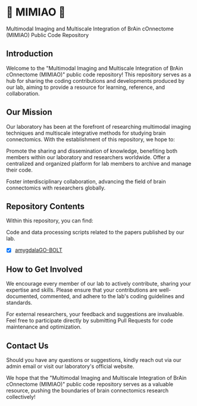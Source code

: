 # 🎉 MIMIAO 🎉

Multimodal Imaging and Multiscale Integration of BrAin cOnnectome (MIMIAO) Public Code Repository

## Introduction

Welcome to the "Multimodal Imaging and Multiscale Integration of BrAin cOnnectome (MIMIAO)" public code repository! This repository serves as a hub for sharing the coding contributions and developments produced by our lab, aiming to provide a resource for learning, reference, and collaboration.

## Our Mission

Our laboratory has been at the forefront of researching multimodal imaging techniques and multiscale integrative methods for studying brain connectomics. With the establishment of this repository, we hope to:

Promote the sharing and dissemination of knowledge, benefiting both members within our laboratory and researchers worldwide.
Offer a centralized and organized platform for lab members to archive and manage their code.

Foster interdisciplinary collaboration, advancing the field of brain connectomics with researchers globally.


## Repository Contents

Within this repository, you can find:

Code and data processing scripts related to the papers published by our lab.
- [x] [amygdalaGO-BOLT](https://github.com/dongbo1998/amygdalaGO-BOLT)


##  How to Get Involved

We encourage every member of our lab to actively contribute, sharing your expertise and skills. Please ensure that your contributions are well-documented, commented, and adhere to the lab's coding guidelines and standards.

For external researchers, your feedback and suggestions are invaluable. Feel free to participate directly by submitting Pull Requests for code maintenance and optimization.

## Contact Us

Should you have any questions or suggestions, kindly reach out via our admin email or visit our laboratory's official website.

We hope that the "Multimodal Imaging and Multiscale Integration of BrAin cOnnectome (MIMIAO)" public code repository serves as a valuable resource, pushing the boundaries of brain connectomics research collectively!

